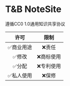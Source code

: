 
# T&B NoteSite

遵循CC0 1.0通用知识共享协议

|许可|限制|
|:---:|:---:|
|✅商业用途|❌责任|
|✅修改|❌商标使用|
|✅分配|❌专利使用|
|✅私人使用|❌保修|
